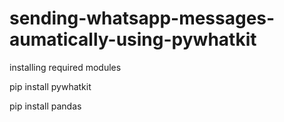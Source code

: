 # sending-whatsapp-messages-aumatically-using-pywhatkit

installing required modules

pip install pywhatkit

pip install pandas
